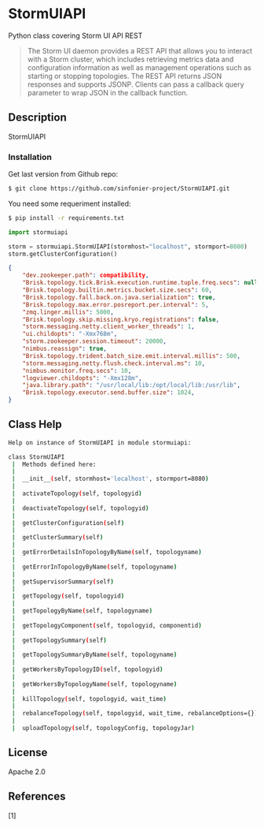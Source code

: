 # StormUIAPI

Python class covering Storm UI API REST

> The Storm UI daemon provides a REST API that allows you to interact with a Storm cluster, which includes retrieving metrics data and configuration information as well as management operations such as starting or stopping topologies.
> The REST API returns JSON responses and supports JSONP. Clients can pass a callback query parameter to wrap JSON in the callback function.

## Description

StormUIAPI

### Installation

Get last version from Github repo:

```sh
$ git clone https://github.com/sinfonier-project/StormUIAPI.git
```

You need some requeriment installed:

```sh
$ pip install -r requirements.txt
```



```python
import stormuiapi

storm = stormuiapi.StormUIAPI(stormhost="localhost", stormport=8080)
storm.getClusterConfiguration()
```


```json
{
    "dev.zookeeper.path": compatibility,
    "Brisk.topology.tick.Brisk.execution.runtime.tuple.freq.secs": null,
    "Brisk.topology.builtin.metrics.bucket.size.secs": 60,
    "Brisk.topology.fall.back.on.java.serialization": true,
    "Brisk.topology.max.error.posreport.per.interval": 5,
    "zmq.linger.millis": 5000,
    "Brisk.topology.skip.missing.kryo.registrations": false,
    "storm.messaging.netty.client_worker_threads": 1,
    "ui.childopts": "-Xmx768m",
    "storm.zookeeper.session.timeout": 20000,
    "nimbus.reassign": true,
    "Brisk.topology.trident.batch_size.emit.interval.millis": 500,
    "storm.messaging.netty.flush.check.interval.ms": 10,
    "nimbus.monitor.freq.secs": 10,
    "logviewer.childopts": "-Xmx128m",
    "java.library.path": "/usr/local/lib:/opt/local/lib:/usr/lib",
    "Brisk.topology.executor.send.buffer.size": 1024,
}
```

Class Help
----

```sh
Help on instance of StormUIAPI in module stormuiapi:

class StormUIAPI
 |  Methods defined here:
 |
 |  __init__(self, stormhost='localhost', stormport=8080)
 |
 |  activateTopology(self, topologyid)
 |
 |  deactivateTopology(self, topologyid)
 |
 |  getClusterConfiguration(self)
 |
 |  getClusterSummary(self)
 |
 |  getErrorDetailsInTopologyByName(self, topologyname)
 |
 |  getErrorInTopologyByName(self, topologyname)
 |
 |  getSupervisorSummary(self)
 |
 |  getTopology(self, topologyid)
 |
 |  getTopologyByName(self, topologyname)
 |
 |  getTopologyComponent(self, topologyid, componentid)
 |
 |  getTopologySummary(self)
 |
 |  getTopologySummaryByName(self, topologyname)
 |
 |  getWorkersByTopologyID(self, topologyid)
 |
 |  getWorkersByTopologyName(self, topologyname)
 |
 |  killTopology(self, topologyid, wait_time)
 |
 |  rebalanceTopology(self, topologyid, wait_time, rebalanceOptions={})
 |
 |  uploadTopology(self, topologyConfig, topologyJar)
```


License
----

Apache 2.0

References
----

[1]

